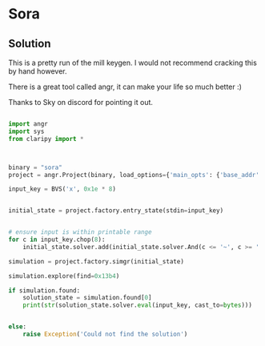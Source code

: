 # Sora

## Solution

This is a pretty run of the mill keygen.
I would not recommend cracking this by hand however.

There is a great tool called angr, it can make your life so much better :)

Thanks to Sky on discord for pointing it out.

```python

import angr
import sys
from claripy import *



binary = "sora"
project = angr.Project(binary, load_options={'main_opts': {'base_addr': 0x0}})

input_key = BVS('x', 0x1e * 8)


initial_state = project.factory.entry_state(stdin=input_key)


# ensure input is within printable range
for c in input_key.chop(8):
    initial_state.solver.add(initial_state.solver.And(c <= '~', c >= ' '))

simulation = project.factory.simgr(initial_state)

simulation.explore(find=0x13b4)

if simulation.found:
    solution_state = simulation.found[0]
    print(str(solution_state.solver.eval(input_key, cast_to=bytes)))


else:
    raise Exception('Could not find the solution')


```
